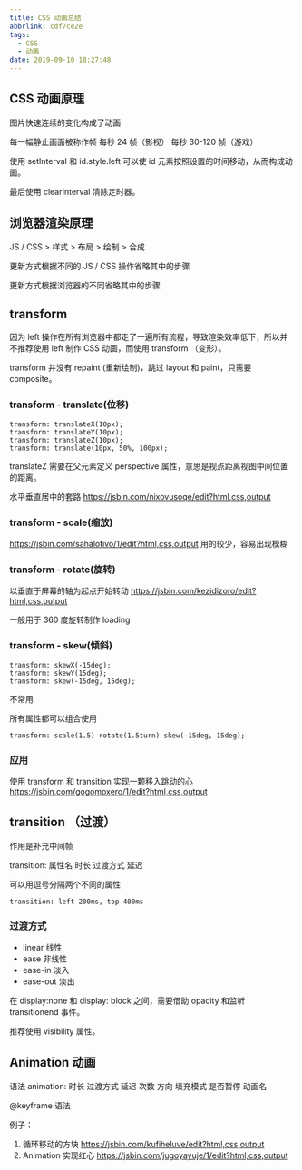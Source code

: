 ```yaml
---
title: CSS 动画总结
abbrlink: cdf7ce2e
tags:
  - CSS
  - 动画
date: 2019-09-10 18:27:48
---
```


## CSS 动画原理

图片快速连续的变化构成了动画

每一幅静止画面被称作帧
每秒 24 帧（影视）
每秒 30-120 帧（游戏）

<!-- more -->

使用 setInterval 和 id.style.left 可以使 id 元素按照设置的时间移动，从而构成动画。

最后使用 clearInterval 清除定时器。

## 浏览器渲染原理

JS / CSS > 样式 > 布局 > 绘制 > 合成

更新方式根据不同的 JS / CSS 操作省略其中的步骤

更新方式根据浏览器的不同省略其中的步骤

## transform

因为 left 操作在所有浏览器中都走了一遍所有流程，导致渲染效率低下，所以并不推荐使用 left 制作 CSS 动画，而使用 transform （变形）。

transform 并没有 repaint (重新绘制)，跳过 layout 和 paint，只需要 composite。

### transform - translate(位移)

```
transform: translateX(10px);
transform: translateY(10px);
transform: translateZ(10px);
transform: translate(10px, 50%, 100px);
```

translateZ 需要在父元素定义 perspective 属性，意思是视点距离视图中间位置的距离。

水平垂直居中的套路
https://jsbin.com/nixovusoqe/edit?html,css,output

### transform - scale(缩放)

https://jsbin.com/sahalotivo/1/edit?html,css,output
用的较少，容易出现模糊

### transform - rotate(旋转)

以垂直于屏幕的轴为起点开始转动
https://jsbin.com/kezidizoro/edit?html,css,output

一般用于 360 度旋转制作 loading

### transform - skew(倾斜)

```
transform: skewX(-15deg);
transform: skewY(15deg);
transform: skew(-15deg, 15deg);
```

不常用

所有属性都可以组合使用

```
transform: scale(1.5) rotate(1.5turn) skew(-15deg, 15deg);
```

### 应用

使用 transform 和 transition 实现一颗移入跳动的心
https://jsbin.com/gogomoxero/1/edit?html,css,output

## transition （过渡）

作用是补充中间帧

transition: 属性名 时长 过渡方式 延迟

可以用逗号分隔两个不同的属性

```
transition: left 200ms, top 400ms
```

### 过渡方式

- linear 线性
- ease 非线性
- ease-in 淡入
- ease-out 淡出

在 display:none 和 display: block 之间，需要借助 opacity 和监听 transitionend 事件。

推荐使用 visibility 属性。

## Animation 动画

语法
animation: 时长 过渡方式 延迟 次数 方向 填充模式 是否暂停 动画名

@keyframe 语法

例子：

1. 循环移动的方块
   https://jsbin.com/kufiheluve/edit?html,css,output
2. Animation 实现红心
   https://jsbin.com/jugoyayuje/1/edit?html,css,output
